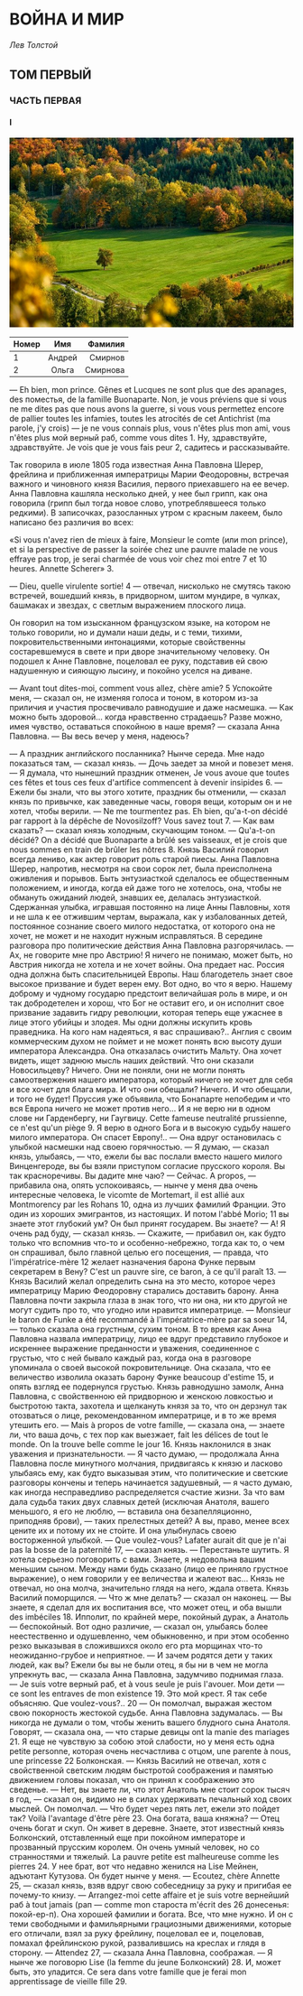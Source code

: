 # ВОЙНА И МИР

###### Лев Толстой

## ТОМ ПЕРВЫЙ

### ЧАСТЬ ПЕРВАЯ

#### I

![Очень красивая](awesome-picture.jpg)

|Номер| Имя | Фамилия|
|:---|:---:|---:|
|1|Андрей|Смирнов|
|2|Ольга|Смирнова|



— Eh bien, mon prince. Gênes et Lucques ne sont plus que des apanages, des поместья, de la famille Buonaparte. Non, je vous préviens que si vous ne me dites pas que nous avons la guerre, si vous vous permettez encore de pallier toutes les infamies, toutes les atrocités de cet Antichrist (ma parole, j'y crois) — je ne vous connais plus, vous n'êtes plus mon ami, vous n'êtes plus мой верный раб, comme vous dites 1. Ну, здравствуйте, здравствуйте. Je vois que je vous fais peur 2, садитесь и рассказывайте.


Так говорила в июле 1805 года известная Анна Павловна Шерер, фрейлина и приближенная императрицы Марии Феодоровны, встречая важного и чиновного князя Василия, первого приехавшего на ее вечер. Анна Павловна кашляла несколько дней, у нее был грипп, как она говорила (грипп был тогда новое слово, употреблявшееся только редкими). В записочках, разосланных утром с красным лакеем, было написано без различия во всех:

«Si vous n'avez rien de mieux à faire, Monsieur le comte (или mon prince), et si la perspective de passer la soirée chez une pauvre malade ne vous effraye pas trop, je serai charmée de vous voir chez moi entre 7 et 10 heures. Annette Scherer» 3.

— Dieu, quelle virulente sortie! 4 — отвечал, нисколько не смутясь такою встречей, вошедший князь, в придворном, шитом мундире, в чулках, башмаках и звездах, с светлым выражением плоского лица.

Он говорил на том изысканном французском языке, на котором не только говорили, но и думали наши деды, и с теми, тихими, покровительственными интонациями, которые свойственны состаревшемуся в свете и при дворе значительному человеку. Он подошел к Анне Павловне, поцеловал ее руку, подставив ей свою надушенную и сияющую лысину, и покойно уселся на диване.

— Avant tout dites-moi, comment vous allez, chère amie? 5 Успокойте меня, — сказал он, не изменяя голоса и тоном, в котором из-за приличия и участия просвечивало равнодушие и даже насмешка.
— Как можно быть здоровой... когда нравственно страдаешь? Разве можно, имея чувство, оставаться спокойною в наше время? — сказала Анна Павловна. — Вы весь вечер у меня, надеюсь?

— А праздник английского посланника? Нынче середа. Мне надо показаться там, — сказал князь. — Дочь заедет за мной и повезет меня.
— Я думала, что нынешний праздник отменен, Je vous avoue que toutes ces fêtes et tous ces feux d'artifice commencent à devenir insipides 6.
— Ежели бы знали, что вы этого хотите, праздник бы отменили, — сказал князь по привычке, как заведенные часы, говоря вещи, которым он и не хотел, чтобы верили.
— Ne me tourmentez pas. Eh bien, qu'a-t-on décidé par rapport à la dépêche de Novosilzoff? Vous savez tout 7.
— Как вам сказать? — сказал князь холодным, скучающим тоном. — Qu'a-t-on décidé? On a décidé que Buonaparte a brûlé ses vaisseaux, et je crois que nous sommes en train de brûler les nôtres 8.
Князь Василий говорил всегда лениво, как актер говорит роль старой пиесы. Анна Павловна Шерер, напротив, несмотря на свои сорок лет, была преисполнена оживления и порывов.
Быть энтузиасткой сделалось ее общественным положением, и иногда, когда ей даже того не хотелось, она, чтобы не обмануть ожиданий людей, знавших ее, делалась энтузиасткой. Сдержанная улыбка, игравшая постоянно на лице Анны Павловны, хотя и не шла к ее отжившим чертам, выражала, как у избалованных детей, постоянное сознание своего милого недостатка, от которого она не хочет, не может и не находит нужным исправляться.
В середине разговора про политические действия Анна Павловна разгорячилась.
— Ах, не говорите мне про Австрию! Я ничего не понимаю, может быть, но Австрия никогда не хотела и не хочет войны. Она предает нас. Россия одна должна быть спасительницей Европы. Наш благодетель знает свое высокое призвание и будет верен ему. Вот одно, во что я верю. Нашему доброму и чудному государю предстоит величайшая роль в мире, и он так добродетелен и хорош, что Бог не оставит его, и он исполнит свое призвание задавить гидру революции, которая теперь еще ужаснее в лице этого убийцы и злодея. Мы одни должны искупить кровь праведника. На кого нам надеяться, я вас спрашиваю?.. Англия с своим коммерческим духом не поймет и не может понять всю высоту души императора Александра. Она отказалась очистить Мальту. Она хочет видеть, ищет заднюю мысль наших действий. Что они сказали Новосильцеву? Ничего. Они не поняли, они не могли понять самоотвержения нашего императора, который ничего не хочет для себя и все хочет для блага мира. И что они обещали? Ничего. И что обещали, и того не будет! Пруссия уже объявила, что Бонапарте непобедим и что вся Европа ничего не может против него... И я не верю ни в одном слове ни Гарденбергу, ни Гаугвицу. Cette fameuse neutralité prussienne, ce n'est qu'un piège 9. Я верю в одного Бога и в высокую судьбу нашего милого императора. Он спасет Европу!.. — Она вдруг остановилась с улыбкой насмешки над своею горячностью.
— Я думаю, — сказал князь, улыбаясь, — что, ежели бы вас послали вместо нашего милого Винценгероде, вы бы взяли приступом согласие прусского короля. Вы так красноречивы. Вы дадите мне чаю?
— Сейчас. A propos, — прибавила она, опять успокоиваясь, — нынче у меня два очень интересные человека, le vicomte de Mortemart, il est allié aux Montmorency par les Rohans 10, одна из лучших фамилий Франции. Это один из хороших эмигрантов, из настоящих. И потом l'abbé Morio; 11 вы знаете этот глубокий ум? Он был принят государем. Вы знаете?
— А! Я очень рад буду, — сказал князь. — Скажите, — прибавил он, как будто только что вспомнив что-то и особенно-небрежно, тогда как то, о чем он спрашивал, было главной целью его посещения, — правда, что l'impératrice-mère 12 желает назначения барона Функе первым секретарем в Вену? C'est un pauvre sire, ce baron, à ce qu'il paraît 13. — Князь Василий желал определить сына на это место, которое через императрицу Марию Феодоровну старались доставить барону.
Анна Павловна почти закрыла глаза в знак того, что ни она, ни кто другой не могут судить про то, что угодно или нравится императрице.
— Monsieur le baron de Funke a été recommandé à l'impératrice-mère par sa soeur 14, — только сказала она грустным, сухим тоном. В то время как Анна Павловна назвала императрицу, лицо ее вдруг представило глубокое и искреннее выражение преданности и уважения, соединенное с грустью, что с ней бывало каждый раз, когда она в разговоре упоминала о своей высокой покровительнице. Она сказала, что ее величество изволила оказать барону Функе beaucoup d'estime 15, и опять взгляд ее подернулся грустью.
Князь равнодушно замолк, Анна Павловна, с свойственною ей придворною и женскою ловкостью и быстротою такта, захотела и щелкануть князя за то, что он дерзнул так отозваться о лице, рекомендованном императрице, и в то же время утешить его.
— Mais à propos de votre famille, — сказала она, — знаете ли, что ваша дочь, с тех пор как выезжает, fait les délices de tout le monde. On la trouve belle comme le jour 16.
Князь наклонился в знак уважения и признательности.
— Я часто думаю, — продолжала Анна Павловна после минутного молчания, придвигаясь к князю и ласково улыбаясь ему, как будто выказывая этим, что политические и светские разговоры кончены и теперь начинается задушевный, — я часто думаю, как иногда несправедливо распределяется счастие жизни. За что вам дала судьба таких двух славных детей (исключая Анатоля, вашего меньшого, я его не люблю, — вставила она безапелляционно, приподняв брови), — таких прелестных детей? А вы, право, менее всех цените их и потому их не сто́ите.
И она улыбнулась своею восторженной улыбкой.
— Que voulez-vous? Lafater aurait dit que je n'ai pas la bosse de la paternité 17, — сказал князь.
— Перестаньте шутить. Я хотела серьезно поговорить с вами. Знаете, я недовольна вашим меньшим сыном. Между нами будь сказано (лицо ее приняло грустное выражение), о нем говорили у ее величества и жалеют вас...
Князь не отвечал, но она молча, значительно глядя на него, ждала ответа. Князь Василий поморщился.
— Что ж мне делать? — сказал он наконец. — Вы знаете, я сделал для их воспитания все, что может отец, и оба вышли des imbéciles 18. Ипполит, по крайней мере, покойный дурак, а Анатоль — беспокойный. Вот одно различие, — сказал он, улыбаясь более неестественно и одушевленно, чем обыкновенно, и при этом особенно резко выказывая в сложившихся около его рта морщинах что-то неожиданно-грубое и неприятное.
— И зачем родятся дети у таких людей, как вы? Ежели бы вы не были отец, я бы ни в чем не могла упрекнуть вас, — сказала Анна Павловна, задумчиво поднимая глаза.
— Je suis votre верный раб, et à vous seule je puis l'avouer. Мои дети — ce sont les entraves de mon existence 19. Это мой крест. Я так себе объясняю. Que voulez-vous?.. 20 — Он помолчал, выражая жестом свою покорность жестокой судьбе.
Анна Павловна задумалась.
— Вы никогда не думали о том, чтобы женить вашего блудного сына Анатоля. Говорят, — сказала она, — что старые девицы ont la manie des mariages 21. Я еще не чувствую за собою этой слабости, но у меня есть одна petite personne, которая очень несчастлива с отцом, une parente à nous, une princesse 22 Болконская. — Князь Василий не отвечал, хотя с свойственной светским людям быстротой соображения и памятью движением головы показал, что он принял к соображению это сведенье.
— Нет, вы знаете ли, что этот Анатоль мне стоит сорок тысяч в год, — сказал он, видимо не в силах удерживать печальный ход своих мыслей. Он помолчал.
— Что будет через пять лет, ежели это пойдет так? Voilà l'avantage d'être père 23. Она богата, ваша княжна?
— Отец очень богат и скуп. Он живет в деревне. Знаете, этот известный князь Болконский, отставленный еще при покойном императоре и прозванный прусским королем. Он очень умный человек, но со странностями и тяжелый. La pauvre petite est malheureuse comme les pierres 24. У нее брат, вот что недавно женился на Lise Мейнен, адъютант Кутузова. Он будет нынче у меня.
— Ecoutez, chère Annette 25, — сказал князь, взяв вдруг свою собеседницу за руку и пригибая ее почему-то книзу. — Arrangez-moi cette affaire et je suis votre вернейший раб à tout jamais (рап — comme mon староста m'écrit des 26 донесенья: покой-ер-п). Она хорошей фамилии и богата. Все, что мне нужно.
И он с теми свободными и фамильярными грациозными движениями, которые его отличали, взял за руку фрейлину, поцеловал ее и, поцеловав, помахал фрейлинскою рукой, развалившись на креслах и глядя в сторону.
— Attendez 27, — сказала Анна Павловна, соображая. — Я нынче же поговорю Lise (la femme du jeune Болконский) 28. И, может быть, это уладится. Ce sera dans votre famille que je ferai mon apprentissage de vieille fille 29.
